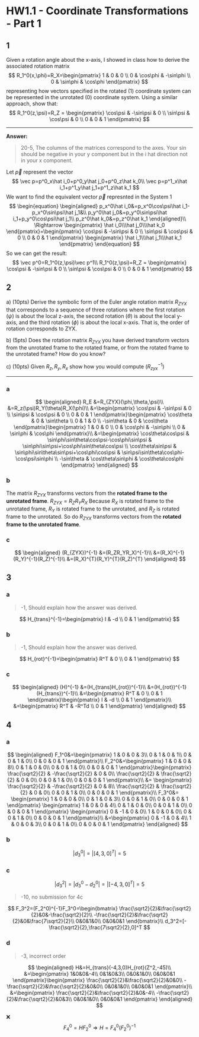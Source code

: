 # HW1.1 - Coordinate Transformations - Part 1

## 1

Given a rotation angle about the x-axis, I showed in class how to derive the associated rotation matrix
$$
R_1^0(x,\phi)=R_X=\begin{pmatrix}
1 & 0 & 0 \\
0 & \cos\phi & -\sin\phi \\
0 & \sin\phi & \cos\phi
\end{pmatrix}
$$
representing how vectors specified in the rotated (1) coordinate system can be represented in the unrotated (0) coordinate system. Using a similar approach, show that:
$$
R_1^0(z,\psi)=R_Z = \begin{pmatrix}
\cos\psi & -\sin\psi & 0 \\
\sin\psi & \cos\psi & 0 \\
0 & 0 & 1
\end{pmatrix}
$$

---

**Answer:**

> 20-5, The columns of the matrices correspond to the axes. Your sin should be negative in your y component but in the i hat direction not in your x component.

Let $\vec p$ represent the vector
$$
\vec p=p^0_x\hat i_0+p^0_y\hat j_0+p^0_z\hat k_0\\
\vec p=p^1_x\hat i_1+p^1_y\hat j_1+p^1_z\hat k_1
$$
We want to find the equivalent vector $\vec p$ represnted in the System 1
$$
\begin{equation}
\begin{aligned}
p_x^0\hat i_0&=p_x^0\cos\psi\hat i_1-p_x^0\sin\psi\hat j_1&\\
p_y^0\hat j_0&=p_y^0\sin\psi\hat i_1+p_y^0\cos\psi\hat j_1\\
p_z^0\hat k_0&=p_z^0\hat k_1
\end{aligned}\\
\Rightarrow
\begin{pmatrix}
\hat i_0\\\hat j_0\\\hat k_0
\end{pmatrix}=\begin{pmatrix}
\cos\psi & -\sin\psi & 0 \\
\sin\psi & \cos\psi & 0 \\
0 & 0 & 1
\end{pmatrix}
\begin{pmatrix}
\hat i_1\\\hat j_1\\\hat k_1
\end{pmatrix}
\end{equation}
$$
So we can get the result:
$$
\vec p^0=R_1^0(z,\psi)\vec p^1\\
R_1^0(z,\psi)=R_Z = \begin{pmatrix}
\cos\psi & -\sin\psi & 0 \\
\sin\psi & \cos\psi & 0 \\
0 & 0 & 1
\end{pmatrix}
$$

## 2

a) (10pts) Derive the symbolic form of the Euler angle rotation matrix $R_{ZYX}$ that corresponds to a sequence of three rotations where the first rotation ($\psi$) is about the local z-axis, the second rotation ($\theta$) is about the local y-axis, and the third rotation ($\phi$) is about the local x-axis. That is, the order of rotation corresponds to ZYX.

b) (5pts) Does the rotation matrix $R_{ZYX}$ you have derived transform vectors from the unrotated frame to the rotated frame, or from the rotated frame to the unrotated frame? How do you know?

c) (10pts) Given $R_z, R_y, R_x$ show how you would compute $(R_{zyx}^{-1})$

---

### a

$$
\begin{aligned}
R_E
&=R_{ZYX}(\phi,\theta,\psi)\\
&=R_z(\psi)R_Y(\theta)R_X(\phi)\\
&=\begin{pmatrix}
\cos\psi & -\sin\psi & 0 \\
\sin\psi & \cos\psi & 0 \\
0 & 0 & 1
\end{pmatrix}\begin{pmatrix}
\cos\theta & 0 & \sin\theta \\
0 & 1 & 0 \\
-\sin\theta & 0 & \cos\theta
\end{pmatrix}\begin{pmatrix}
1 & 0 & 0 \\
0 & \cos\phi & -\sin\phi \\
0 & \sin\phi & \cos\phi
\end{pmatrix}\\
&=\begin{pmatrix}
\cos\theta\cos\psi & \sin\phi\sin\theta\cos\psi-\cos\phi\sin\psi & \sin\phi\sin\psi+\cos\phi\sin\theta\cos\psi \\
\cos\theta\sin\psi & \sin\phi\sin\theta\sin\psi+\cos\phi\cos\psi & \sin\psi\sin\theta\cos\phi-\cos\psi\sin\phi \\
-\sin\theta & \cos\theta\sin\phi & \cos\theta\cos\phi
\end{pmatrix}
\end{aligned}
$$
### b

The matrix $R_{ZYX}$ transforms vectors from the **rotated frame to the unrotated frame**. $R_{ZYX}=R_ZR_YR_X$ Because $R_X$ is rotated frame to the unrotated frame,  $R_Y$ is rotated frame to the unrotated, and $R_Z$ is rotated frame to the unrotated. So do $R_{ZYX}$ transforms vectors from the **rotated frame to the unrotated frame**.

### c

$$
\begin{aligned}
(R_{ZYX})^{-1}
&=(R_ZR_YR_X)^{-1}\\
&=(R_X)^{-1}(R_Y)^{-1}(R_Z)^{-1}\\
&=(R_X)^{T}(R_Y)^{T}(R_Z)^{T}
\end{aligned}
$$

## 3

### a

> -1, Should explain how the answer was derived.

$$
H_{trans}^{-1}=\begin{pmatrix}
I & -d \\
0 & 1
\end{pmatrix}
$$
### b

> -1, Should explain how the answer was derived.

$$
H_{rot}^{-1}=\begin{pmatrix}
R^T & 0 \\
0 & 1
\end{pmatrix}
$$
### c

$$
\begin{aligned}
(H)^{-1}
&=(H_{trans}H_{rot})^{-1}\\
&=(H_{rot})^{-1}(H_{trans})^{-1}\\
&=\begin{pmatrix}
R^T & 0 \\
0 & 1
\end{pmatrix}\begin{pmatrix}
I & -d \\
0 & 1
\end{pmatrix}\\
&=\begin{pmatrix}
R^T & -R^Td \\
0 & 1
\end{pmatrix}
\end{aligned}
$$

## 4

### a

$$
\begin{aligned}
F_1^0&=\begin{pmatrix}
1 & 0 & 0 & 3\\
0 & 1 & 0 & 1\\
0 & 0 & 1 & 0\\
0 & 0 & 0 & 1
\end{pmatrix}\\
F_2^0&=\begin{pmatrix}
1 & 0 & 0 & 8\\
0 & 1 & 0 & 0\\
0 & 0 & 1 & 0\\
0 & 0 & 0 & 1
\end{pmatrix}\begin{pmatrix}
\frac{\sqrt2}{2} & -\frac{\sqrt2}{2} & 0 & 0\\
\frac{\sqrt2}{2} & \frac{\sqrt2}{2} & 0 & 0\\
0 & 0 & 1 & 0\\
0 & 0 & 0 & 1
\end{pmatrix}\\
&=
\begin{pmatrix}
\frac{\sqrt2}{2} & -\frac{\sqrt2}{2} & 0 & 8\\
\frac{\sqrt2}{2} & \frac{\sqrt2}{2} & 0 & 0\\
0 & 0 & 1 & 0\\
0 & 0 & 0 & 1
\end{pmatrix}\\
F_3^0&=
\begin{pmatrix}
1 & 0 & 0 & 0\\
0 & 1 & 0 & 3\\
0 & 0 & 1 & 0\\
0 & 0 & 0 & 1
\end{pmatrix}
\begin{pmatrix}
1 & 0 & 0 & 4\\
0 & 1 & 0 & 0\\
0 & 0 & 1 & 0\\
0 & 0 & 0 & 1
\end{pmatrix}
\begin{pmatrix}
0 & -1 & 0 & 0\\
1 & 0 & 0 & 0\\
0 & 0 & 1 & 0\\
0 & 0 & 0 & 1
\end{pmatrix}\\
&=\begin{pmatrix}
0 & -1 & 0 & 4\\
1 & 0 & 0 & 3\\
0 & 0 & 1 & 0\\
0 & 0 & 0 & 1
\end{pmatrix}
\end{aligned}
$$
### b

$$
|d_3^0|=|[4, 3, 0]^T|=5
$$
### c

$$
|d_3^2|=|d_3^0-d_2^0|=|[-4,3,0]^T|=5
$$
> -10, no submission for 4c

$$
F_3^2=(F_2^0)^{-1}F_3^0=\begin{bmatrix}
\frac{\sqrt2}{2}&\frac{\sqrt2}{2}&0&-\frac{\sqrt2}{2}\\
-\frac{\sqrt2}{2}&\frac{\sqrt2}{2}&0&\frac{7\sqrt2}{2}\\
0&0&1&0\\
0&0&0&1
\end{bmatrix}\\
d_3^2=[-\frac{\sqrt2}{2},\frac{7\sqrt2}{2},0]^T
$$

### d

> -3, incorrect order

$$
\begin{aligned}
H&=H_{trans}(-4,3,0)H_{rot}(Z^2,-45)\\
&=\begin{pmatrix}
1&0&0&-4\\
0&1&0&3\\
0&0&1&0\\
0&0&0&1
\end{pmatrix}\begin{pmatrix}
\frac{\sqrt2}{2}&\frac{\sqrt2}{2}&0&0\\
-\frac{\sqrt2}{2}&\frac{\sqrt2}{2}&0&0\\
0&0&1&0\\
0&0&0&1
\end{pmatrix}\\
&=\begin{pmatrix}
\frac{\sqrt2}{2}&\frac{\sqrt2}{2}&0&-4\\
-\frac{\sqrt2}{2}&\frac{\sqrt2}{2}&0&3\\
0&0&1&0\\
0&0&0&1
\end{pmatrix}
\end{aligned}
$$

❌
$$
F_4^0=HF_2^0\Rightarrow H=F_4^0(F_2^0)^{-1}
$$
